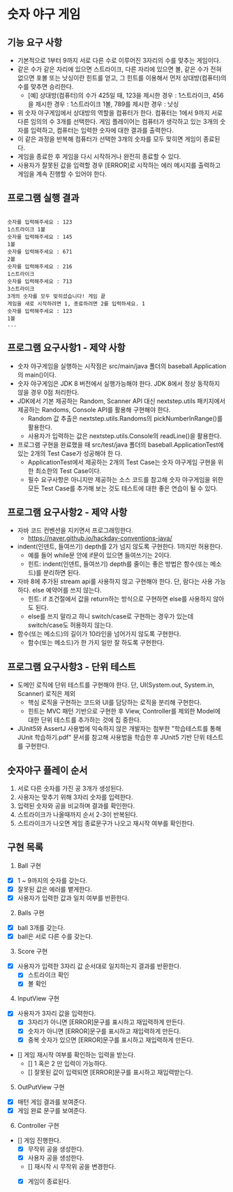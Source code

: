 # 숫자 야구 게임
## 기능 요구 사항
- 기본적으로 1부터 9까지 서로 다른 수로 이루어진 3자리의 수를 맞추는 게임이다.
- 같은 수가 같은 자리에 있으면 스트라이크, 다른 자리에 있으면 볼, 같은 수가 전혀 없으면 포볼 또는 낫싱이란 힌트를 얻고, 
  그 힌트를 이용해서 먼저 상대방(컴퓨터)의 수를 맞추면 승리한다.
  - [예] 상대방(컴퓨터)의 수가 425일 때, 123을 제시한 경우 : 1스트라이크, 456을 제시한 경우 : 1스트라이크 1볼, 789를 제시한 경우 : 낫싱
- 위 숫자 야구게임에서 상대방의 역할을 컴퓨터가 한다. 컴퓨터는 1에서 9까지 서로 다른 임의의 수 3개를 선택한다. 
  게임 플레이어는 컴퓨터가 생각하고 있는 3개의 숫자를 입력하고, 컴퓨터는 입력한 숫자에 대한 결과를 출력한다.
- 이 같은 과정을 반복해 컴퓨터가 선택한 3개의 숫자를 모두 맞히면 게임이 종료된다.
- 게임을 종료한 후 게임을 다시 시작하거나 완전히 종료할 수 있다.
- 사용자가 잘못된 값을 입력할 경우 [ERROR]로 시작하는 에러 메시지를 출력하고 게임을 계속 진행할 수 있어야 한다.

## 프로그램 실행 결과
<pre><code>
숫자를 입력해주세요 : 123 
1스트라이크 1볼
숫자를 입력해주세요 : 145 
1볼
숫자를 입력해주세요 : 671 
2볼
숫자를 입력해주세요 : 216 
1스트라이크
숫자를 입력해주세요 : 713
3스트라이크
3개의 숫자를 모두 맞히셨습니다! 게임 끝
게임을 새로 시작하려면 1, 종료하려면 2를 입력하세요. 1
숫자를 입력해주세요 : 123
1볼
...
</code></pre>

## 프로그램 요구사항1 - 제약 사항
- 숫자 야구게임을 실행하는 시작점은 src/main/java 폴더의 baseball.Application의 main()이다.
- 숫자 야구게임은 JDK 8 버전에서 실행가능해야 한다. JDK 8에서 정상 동작하지 않을 경우 0점 처리한다.
- JDK에서 기본 제공하는 Random, Scanner API 대신 nextstep.utils 패키지에서 제공하는 Randoms, Console API를
활용해 구현해야 한다.
  -  Random 값 추출은 nextstep.utils.Randoms의 pickNumberInRange()를 활용한다.
  - 사용자가 입력하는 값은 nextstep.utils.Console의 readLine()을 활용한다.
- 프로그램 구현을 완료했을 때 src/test/java 폴더의 baseball.ApplicationTest에 있는 2개의 Test Case가 성공해야 한 다.
  - ApplicationTest에서 제공하는 2개의 Test Case는 숫자 야구게임 구현을 위한 최소한의 Test Case이다.
  - 필수 요구사항은 아니지만 제공하는 소스 코드를 참고해 숫자 야구게임을 위한 모든 Test Case를 추가해 보는 것도 테스트에 대한 좋은 연습이 될 수 있다.


## 프로그램 요구사항2 - 제약 사항
- 자바 코드 컨벤션을 지키면서 프로그래밍한다.
  - https://naver.github.io/hackday-conventions-java/
- indent(인덴트, 들여쓰기) depth를 2가 넘지 않도록 구현한다. 1까지만 허용한다.
  - 예를 들어 while문 안에 if문이 있으면 들여쓰기는 2이다.
  - 힌트: indent(인덴트, 들여쓰기) depth를 줄이는 좋은 방법은 함수(또는 메소드)를 분리하면 된다.
- 자바 8에 추가된 stream api를 사용하지 않고 구현해야 한다. 단, 람다는 사용 가능하다. else 예약어를 쓰지 않는다.
  - 힌트: if 조건절에서 값을 return하는 방식으로 구현하면 else를 사용하지 않아도 된다.
  - else를 쓰지 말라고 하니 switch/case로 구현하는 경우가 있는데 switch/case도 허용하지 않는다.
- 함수(또는 메소드)의 길이가 10라인을 넘어가지 않도록 구현한다.
  - 함수(또는 메소드)가 한 가지 일만 잘 하도록 구현한다.

## 프로그램 요구사항3 - 단위 테스트
- 도메인 로직에 단위 테스트를 구현해야 한다. 단, UI(System.out, System.in, Scanner) 로직은 제외
  - 핵심 로직을 구현하는 코드와 UI를 담당하는 로직을 분리해 구현한다.
  - 힌트는 MVC 패턴 기반으로 구현한 후 View, Controller를 제외한 Model에 대한 단위 테스트를 추가하는 것에 집 중한다.
- JUnit5와 AssertJ 사용법에 익숙하지 않은 개발자는 첨부한 "학습테스트를 통해 JUnit 학습하기.pdf" 문서를 참고해 사용법을 학습한 후 JUnit5 기반 단위 테스트를 구현한다.

## 숫자야구 플레이 순서
1. 서로 다른 숫자를 가진 공 3개가 생성된다.
2. 사용자는 맞추기 위해 3자리 숫자를 입력한다.
3. 입력된 숫자와 공을 비교하며 결과를 확인한다.
4. 스트라이크가 나올때까지 순서 2-3이 반복된다.
5. 스트라이크가 나오면 게임 종료문구가 나오고 재시작 여부를 확인한다. 

## 구현 목록
1. Ball 구현
  - [x] 1 ~ 9까지의 숫자를 갖는다.
  - [x] 잘못된 값은 에러를 뱉게한다.
  - [x] 사용자가 입력한 값과 일치 여부를 반환한다.

2. Balls 구현
  - [x] ball 3개를 갖는다.
  - [x] ball은 서로 다른 수를 갖는다.
    
3. Score 구현
  - [x] 사용자가 입력한 3자리 값 순서대로 일치하는지 결과를 반환한다.
    - [x] 스트라이크 확인
    - [x] 볼 확인

4. InputView 구현
  - [x] 사용자가 3자리 값을 입력한다.
    - [x] 3자리가 아니면 [ERROR]문구를 표시하고 재입력하게 만든다.
    - [x] 숫자가 아니면 [ERROR]문구를 표시하고 재입력하게 만든다.
    - [x] 중복 숫자가 있으면 [ERROR]문구를 표시하고 재입력하게 만든다.
  - [] 게임 재시작 여부를 확인하는 입력을 받는다.
    - [] 1 혹은 2 만 입력이 가능하다.
    - [] 잘못된 값이 입력되면 [ERROR]문구를 표시하고 재입력받는다.
  
5. OutPutView 구현
  - [x] 매턴 게임 결과를 보여준다.
  - [x] 게임 완료 문구를 보여준다.

6. Controller 구현
 - [] 게임 진행한다.
   - [x] 무작위 공을 생성한다.
   - [x] 사용자 공을 생성한다.
   - [] 재시작 시 무작위 공을 변경한다. 
   - [x] 게임이 종료된다. 

 